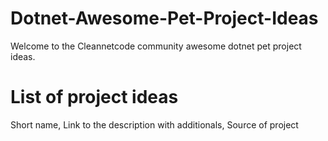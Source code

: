 # Dotnet-Awesome-Pet-Project-Ideas
Welcome to the Cleannetcode community awesome dotnet pet project ideas.

# List of project ideas
Short name, Link to the description with additionals, Source of project
